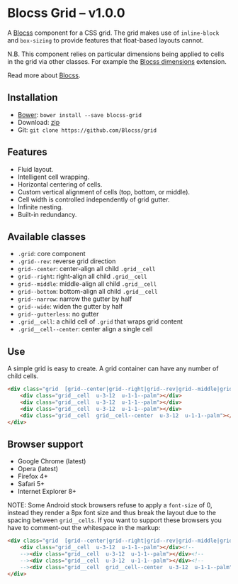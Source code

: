 # Blocss Grid – v1.0.0

A [Blocss](https://github.com/Blocss/blocss/) component for a CSS grid. The grid makes use of `inline-block` and
`box-sizing` to provide features that float-based layouts cannot.

N.B. This component relies on particular dimensions being applied to cells in
the grid via other classes. For example the [Blocss dimensions](https://github.com/Blocss/dimensions/) extension.

Read more about [Blocss](https://blocss.github.io/blocss).

## Installation

* [Bower](http://bower.io/): `bower install --save blocss-grid`
* Download: [zip](https://github.com/Blocss/grid/zipball/master)
* Git: `git clone https://github.com/Blocss/grid`

## Features

* Fluid layout.
* Intelligent cell wrapping.
* Horizontal centering of cells.
* Custom vertical alignment of cells (top, bottom, or middle).
* Cell width is controlled independently of grid gutter.
* Infinite nesting.
* Built-in redundancy.

## Available classes

* `.grid`: core component
* `.grid--rev`: reverse grid direction
* `grid--center`: center-align all child `.grid__cell`
* `grid--right`: right-align all child `.grid__cell`
* `grid--middle`: middle-align all child `.grid__cell`
* `grid--bottom`: bottom-align all child `.grid__cell`
* `grid--narrow`: narrow the gutter by half
* `grid--wide`: widen the gutter by half
* `grid--gutterless`: no gutter
* `.grid__cell`: a child cell of `.grid` that wraps grid content
* `.grid__cell--center`: center align a single cell

## Use

A simple grid is easy to create. A grid container can have any number of child
cells.

```html
<div class="grid  [grid--center|grid--right|grid--rev|grid--middle|grid--bottom|grid--narrow|grid--wide|grid--gutterless]">
    <div class="grid__cell  u-3-12  u-1-1--palm"></div>
    <div class="grid__cell  u-3-12  u-1-1--palm"></div>
    <div class="grid__cell  u-3-12  u-1-1--palm"></div>
    <div class="grid__cell  grid__cell--center  u-3-12  u-1-1--palm"></div>
</div>
```

## Browser support

* Google Chrome (latest)
* Opera (latest)
* Firefox 4+
* Safari 5+
* Internet Explorer 8+

NOTE: Some Android stock browsers refuse to apply a `font-size` of 0, instead they render a 8px font size and thus break the layout due to the spacing between `grid__cells`. If you want to support these browsers you have to comment-out the whitespace in the markup:
```html
<div class="grid  [grid--center|grid--right|grid--rev|grid--middle|grid--bottom|grid--narrow|grid--wide|grid--gutterless]">
    <div class="grid__cell  u-3-12  u-1-1--palm"></div><!--
    --><div class="grid__cell  u-3-12  u-1-1--palm"></div><!--
    --><div class="grid__cell  u-3-12  u-1-1--palm"></div><!--
    --><div class="grid__cell  grid__cell--center  u-3-12  u-1-1--palm"></div>
</div>
```